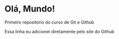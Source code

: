 # Olá, Mundo!
 Primeiro repositório do curso de Git e Github
 
Essa linha eu adicionei diretamente pelo site do Github
